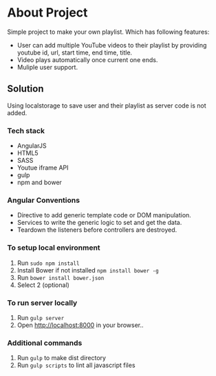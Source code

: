 # About Project

Simple project to make your own playlist. Which has following features: 
* User can add multiple YouTube videos to their playlist by providing youtube id, url, start time, end time, title.
* Video plays automatically once current one ends.
* Muliple user support.

## Solution

Using localstorage to save user and their playlist as server code is not added.

### Tech stack

* AngularJS
* HTML5
* SASS
* Youtue iframe API
* gulp
* npm and bower

### Angular Conventions
* Directive to add generic template code or DOM manipulation.
* Services to write the generic logic to set and get the data.
* Teardown the listeners before controllers are destroyed.


### To setup local environment
1. Run ```sudo npm install```
2. Install Bower if not installed ```npm install bower -g```
3. Run ```bower install bower.json```
4. Select 2 (optional)

### To run server locally
1. Run ```gulp server```
2. Open [http://localhost:8000](http://localhost:8000) in your browser..


### Additional commands
1. Run ```gulp``` to make dist directory
2. Run ```gulp scripts``` to lint all javascript files



